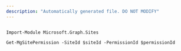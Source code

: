 ```yaml
---
description: "Automatically generated file. DO NOT MODIFY"
---
```


```powershellv1

Import-Module Microsoft.Graph.Sites

Get-MgSitePermission -SiteId $siteId -PermissionId $permissionId

```